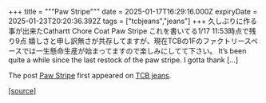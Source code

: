 +++
title = """Paw Stripe"""
date = 2025-01-17T16:29:16.000Z
expiryDate = 2025-01-23T20:20:36.392Z
tags = ["tcbjeans","jeans"]
+++
久しぶりに作る事が出来たCathartt Chore Coat Paw Stripe これを書いてる1/17 11:53時点で残り9点 嬉しさと申し訳無さが共存してますが、現在TCBの1Fのファクトリースペースでは一生懸命生産が始まってますので楽しみにしてて下さい。 It’s been quite a while since the last restock of the paw stripe. I gotta thank \[…\]

The post [Paw Stripe](http://tcbjeans.com/2025/01/18/50829) first appeared on [TCB jeans](http://tcbjeans.com).

[[source]](http://tcbjeans.com/2025/01/18/50829)
